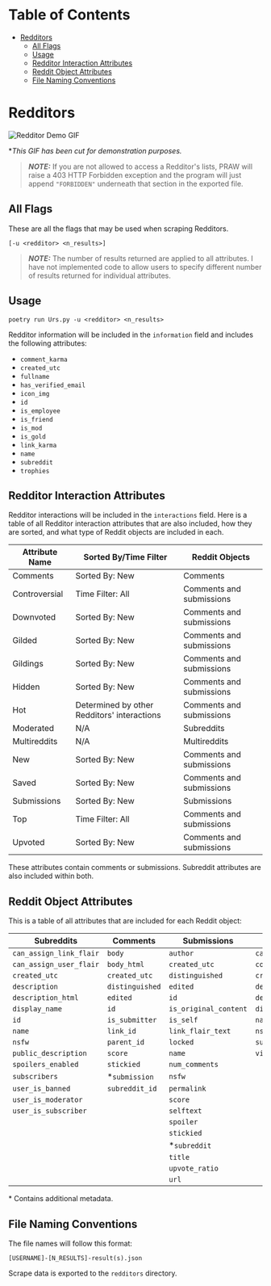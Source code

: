 # Table of Contents

- [Redditors](#redditors)
  - [All Flags](#all-flags)
  - [Usage](#usage)
  - [Redditor Interaction Attributes](#redditor-interaction-attributes)
  - [Reddit Object Attributes](#reddit-object-attributes)
  - [File Naming Conventions](#file-naming-conventions)

# Redditors

![Redditor Demo GIF][redditor demo]

\*_This GIF has been cut for demonstration purposes._

> **_NOTE:_** If you are not allowed to access a Redditor's lists, PRAW will raise a 403 HTTP Forbidden exception and the program will just append `"FORBIDDEN"` underneath that section in the exported file.

## All Flags

These are all the flags that may be used when scraping Redditors.

```
[-u <redditor> <n_results>]
```

> **_NOTE:_** The number of results returned are applied to all attributes. I have not implemented code to allow users to specify different number of results returned for individual attributes.

## Usage

```
poetry run Urs.py -u <redditor> <n_results>
```

Redditor information will be included in the `information` field and includes the following attributes:

- `comment_karma`
- `created_utc`
- `fullname`
- `has_verified_email`
- `icon_img`
- `id`
- `is_employee`
- `is_friend`
- `is_mod`
- `is_gold`
- `link_karma`
- `name`
- `subreddit`
- `trophies`

## Redditor Interaction Attributes

Redditor interactions will be included in the `interactions` field. Here is a table of all Redditor interaction attributes that are also included, how they are sorted, and what type of Reddit objects are included in each.

| Attribute Name | Sorted By/Time Filter                       | Reddit Objects           |
| -------------- | ------------------------------------------- | ------------------------ |
| Comments       | Sorted By: New                              | Comments                 |
| Controversial  | Time Filter: All                            | Comments and submissions |
| Downvoted      | Sorted By: New                              | Comments and submissions |
| Gilded         | Sorted By: New                              | Comments and submissions |
| Gildings       | Sorted By: New                              | Comments and submissions |
| Hidden         | Sorted By: New                              | Comments and submissions |
| Hot            | Determined by other Redditors' interactions | Comments and submissions |
| Moderated      | N/A                                         | Subreddits               |
| Multireddits   | N/A                                         | Multireddits             |
| New            | Sorted By: New                              | Comments and submissions |
| Saved          | Sorted By: New                              | Comments and submissions |
| Submissions    | Sorted By: New                              | Submissions              |
| Top            | Time Filter: All                            | Comments and submissions |
| Upvoted        | Sorted By: New                              | Comments and submissions |

These attributes contain comments or submissions. Subreddit attributes are also included within both.

## Reddit Object Attributes

This is a table of all attributes that are included for each Reddit object:

| Subreddits              | Comments        | Submissions           | Multireddits       | Trophies      |
| ----------------------- | --------------- | --------------------- | ------------------ | ------------- |
| `can_assign_link_flair` | `body`          | `author`              | `can_edit`         | `award_id`    |
| `can_assign_user_flair` | `body_html`     | `created_utc`         | `copied_from`      | `description` |
| `created_utc`           | `created_utc`   | `distinguished`       | `created_utc`      | `icon_40`     |
| `description`           | `distinguished` | `edited`              | `description_html` | `icon_70`     |
| `description_html`      | `edited`        | `id`                  | `description_md`   | `name`        |
| `display_name`          | `id`            | `is_original_content` | `display_name`     | `url`         |
| `id`                    | `is_submitter`  | `is_self`             | `name`             |               |
| `name`                  | `link_id`       | `link_flair_text`     | `nsfw`             |               |
| `nsfw`                  | `parent_id`     | `locked`              | `subreddits`       |               |
| `public_description`    | `score`         | `name`                | `visibility`       |               |
| `spoilers_enabled`      | `stickied`      | `num_comments`        |                    |               |
| `subscribers`           | \*`submission`  | `nsfw`                |                    |               |
| `user_is_banned`        | `subreddit_id`  | `permalink`           |                    |               |
| `user_is_moderator`     |                 | `score`               |                    |               |
| `user_is_subscriber`    |                 | `selftext`            |                    |               |
|                         |                 | `spoiler`             |                    |               |
|                         |                 | `stickied`            |                    |               |
|                         |                 | \*`subreddit`         |                    |               |
|                         |                 | `title`               |                    |               |
|                         |                 | `upvote_ratio`        |                    |               |
|                         |                 | `url`                 |                    |               |

\* Contains additional metadata.

## File Naming Conventions

The file names will follow this format:

```
[USERNAME]-[N_RESULTS]-result(s).json
```

Scrape data is exported to the `redditors` directory.

[redditor demo]: https://github.com/JosephLai241/URS/blob/demo-gifs/praw_scrapers/static_scrapers/Redditor_demo.gif?raw=true
